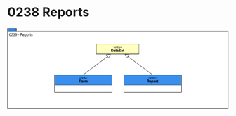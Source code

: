 <!-- SPDX-License-Identifier: CC-BY-4.0 -->
<!-- Copyright Contributors to the Egeria project. -->

# 0238 Reports

![UML](0238-Reports.png)